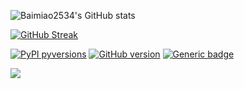 ![Baimiao2534's GitHub stats](https://github-readme-stats.vercel.app/api?username=Baimiao2534&count_private=true)

[![GitHub Streak](https://github-readme-streak-stats.herokuapp.com/?user=Baimiao2534)](https://git.io/streak-stats)

[![PyPI pyversions](https://img.shields.io/pypi/pyversions/ansicolortags.svg)](https://pypi.python.org/pypi/ansicolortags/)
[![GitHub version](https://badge.fury.io/gh/Naereen%2FStrapDown.js.svg)](https://github.com/Naereen/StrapDown.js)
[![Generic badge](https://img.shields.io/badge/SYTcraft-盛月堂-red.svg)](https://shields.io/)

<img align="left" src="https://badges.toozhao.com/badges/01HCM5MW5CF8D6PZSNPJCEB7QR/green.svg">
